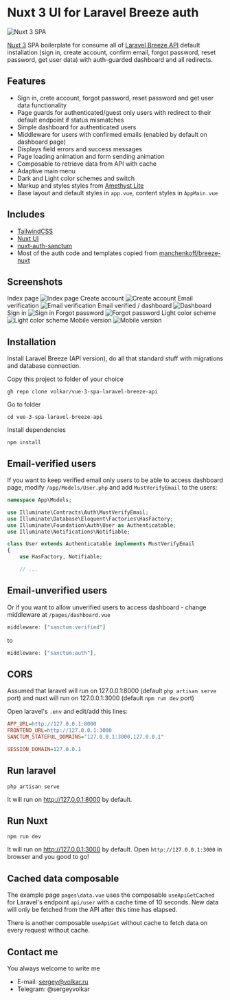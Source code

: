 # Nuxt 3 UI for Laravel Breeze auth

![Nuxt 3 SPA](https://github.com/volkar/nuxt3-ui-sanctum-breeze-auth/blob/main/prev-1-main.jpg?raw=true)

[Nuxt 3](https://nuxt.com/) SPA boilerplate for consume all of [Laravel Breeze API](https://laravel.com/docs/11.x/starter-kits#breeze-and-next) default installation (sign in, create account, confirm email, forgot password, reset password, get user data) with auth-guarded dashboard and all redirects.

## Features

-   Sign in, crete account, forgot password, reset password and get user data functionality
-   Page guards for authenticated/guest only users with redirect to their default endpoint if status mismatches
-   Simple dashboard for authenticated users
-   Middleware for users with confirmed emails (enabled by default on dashboard page)
-   Displays field errors and success messages
-   Page loading animation and form sending animation
-   Composable to retrieve data from API with cache
-   Adaptive main menu
-   Dark and Light color schemes and switch
-   Markup and styles styles from [Amethyst Lite](https://github.com/volkar/amethyst-lite)
-   Base layout and default styles in `app.vue`, content styles in `AppMain.vue`

## Includes

-   [TailwindCSS](https://tailwindcss.com/)
-   [Nuxt UI](https://ui.nuxt.com/)
-   [nuxt-auth-sanctum](https://nuxt.com/modules/nuxt-auth-sanctum)
-   Most of the auth code and templates copied from [manchenkoff/breeze-nuxt](https://github.com/manchenkoff/breeze-nuxt)

## Screenshots

Index page
![Index page](https://github.com/volkar/nuxt3-ui-sanctum-breeze-auth/blob/main/prev-1-main.jpg?raw=true)
Create account
![Create account](https://github.com/volkar/nuxt3-ui-sanctum-breeze-auth/blob/main/prev-2.jpg?raw=true)
Email verification
![Email verification](https://github.com/volkar/nuxt3-ui-sanctum-breeze-auth/blob/main/prev-3.jpg?raw=true)
Email verified / dashboard
![Dashboard](https://github.com/volkar/nuxt3-ui-sanctum-breeze-auth/blob/main/prev-4.jpg?raw=true)
Sign in
![Sign in](https://github.com/volkar/nuxt3-ui-sanctum-breeze-auth/blob/main/prev-5.jpg?raw=true)
Forgot password
![Forgot password](https://github.com/volkar/nuxt3-ui-sanctum-breeze-auth/blob/main/prev-6.jpg?raw=true)
Light color scheme
![Light color scheme](https://github.com/volkar/nuxt3-ui-sanctum-breeze-auth/blob/main/prev-7.jpg?raw=true)
Mobile version
![Mobile version](https://github.com/volkar/nuxt3-ui-sanctum-breeze-auth/blob/main/prev-8.jpg?raw=true)

## Installation

Install Laravel Breeze (API version), do all that standard stuff with migrations and database connection.

Copy this project to folder of your choice

```shell
gh repo clone volkar/vue-3-spa-laravel-breeze-api
```

Go to folder

```shell
cd vue-3-spa-laravel-breeze-api
```

Install dependencies

```
npm install
```

## Email-verified users

If you want to keep verified email only users to be able to access dashboard page, modify `/app/Models/User.php` and add `MustVerifyEmail` to the users:

```php
namespace App\Models;

use Illuminate\Contracts\Auth\MustVerifyEmail;
use Illuminate\Database\Eloquent\Factories\HasFactory;
use Illuminate\Foundation\Auth\User as Authenticatable;
use Illuminate\Notifications\Notifiable;

class User extends Authenticatable implements MustVerifyEmail
{
    use HasFactory, Notifiable;

    // ...
```

## Email-unverified users

Or if you want to allow unverified users to access dashboard - change middleware at `/pages/dashboard.vue`

```ts
middleware: ["sanctum:verified"]
```

to

```ts
middleware: ["sanctum:auth"],
```

## CORS

Assumed that laravel will run on 127.0.0.1:8000 (default `php artisan serve` port) and nuxt will run on 127.0.0.1:3000 (default `npm run dev` port)

Open laravel's `.env` and edit/add this lines:

```ini
APP_URL=http://127.0.0.1:8000
FRONTEND_URL=http://127.0.0.1:3000
SANCTUM_STATEFUL_DOMAINS="127.0.0.1:3000,127.0.0.1"

SESSION_DOMAIN=127.0.0.1
```

## Run laravel

```
php artisan serve
```

It will run on http://127.0.0.1:8000 by default.

## Run Nuxt

```
npm run dev
```

It will run on http://127.0.0.1:3000 by default.
Open `http://127.0.0.1:3000` in browser and you good to go!

## Cached data composable

The example page `pages\data.vue` uses the composable `useApiGetCached` for Laravel's endpoint `api/user` with a cache time of 10 seconds. New data will only be fetched from the API after this time has elapsed.

There is another composable `useApiGet` without cache to fetch data on every request without cache.

## Contact me

You always welcome to write me

-   E-mail: sergey@volkar.ru
-   Telegram: @sergeyvolkar
